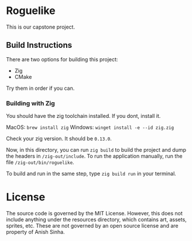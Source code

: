 # Roguelike

This is our capstone project.

## Build Instructions

There are two options for building this project:

- Zig
- CMake

Try them in order if you can.

### Building with Zig

You should have the zig toolchain installed. If you dont, install it.

MacOS: `brew install zig`
Windows: `winget install -e --id zig.zig`

Check your zig version. It should be `0.13.0`.

Now, in this directory, you can run `zig build` to build the project and dump the headers in `/zig-out/include`. To run the application manually, run the file `/zig-out/bin/roguelike`.

To build and run in the same step, type `zig build run` in your terminal.

# License

The source code is governed by the MIT License. However, this does not include anything under the resources directory, which contains art, assets, sprites, etc. These are not governed by an open source license and are property of Anish Sinha.
